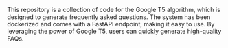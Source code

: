 This repository is a collection of code for the Google T5 algorithm, which is designed to generate frequently asked questions. The system has been dockerized and comes with a FastAPI endpoint, making it easy to use. By leveraging the power of Google T5, users can quickly generate high-quality FAQs.
